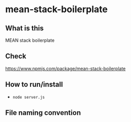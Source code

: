 # mean-stack-boilerplate


## What is this
MEAN stack boilerplate 

## Check 
https://www.npmjs.com/package/mean-stack-boilerplate

## How to run/install
+ `node server.js`


## File naming convention 
